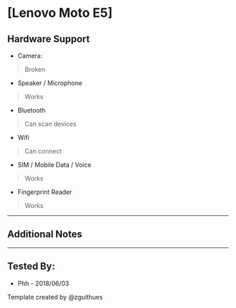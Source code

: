 # [Lenovo Moto E5]

## Hardware Support

* Camera:
> Broken

* Speaker / Microphone
> Works

* Bluetooth
> Can scan devices

* Wifi
> Can connect

* SIM / Mobile Data / Voice
> Works

* Fingerprint Reader
> Works

***
## Additional Notes

***


## Tested By:
* Phh - 2018/06/03

Template created by @zguithues